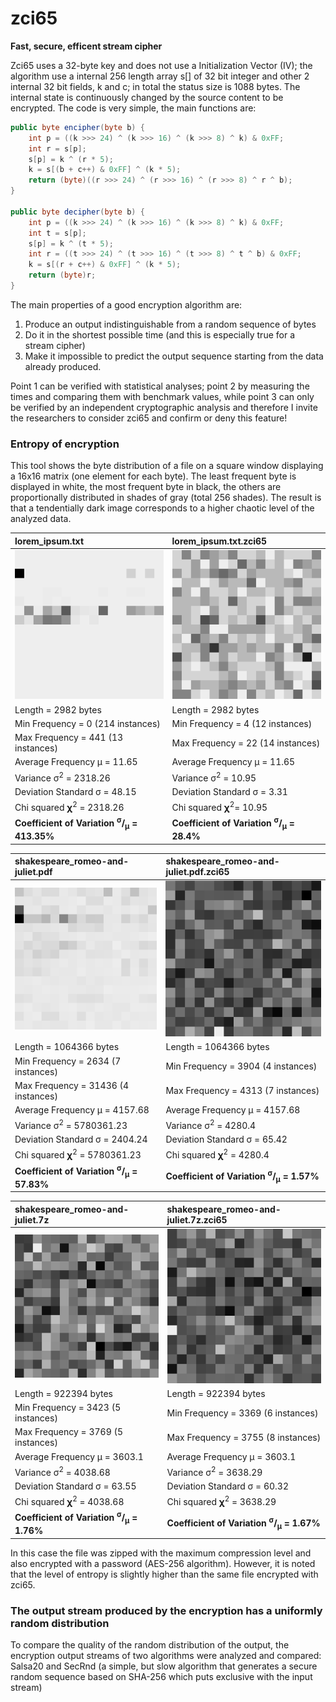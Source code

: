# zci65
**Fast, secure, efficent stream cipher**

Zci65 uses a 32-byte key and does not use a Initialization Vector (IV); the algorithm use a internal 256 length array s[] of 32 bit integer and other 2 internal 32 bit fields, k and c; in total the status size is 1088 bytes.
The internal state is continuously changed by the source content to be encrypted.
The code is very simple, the main functions are:
```java	
public byte encipher(byte b) {
	int p = ((k >>> 24) ^ (k >>> 16) ^ (k >>> 8) ^ k) & 0xFF;
	int r = s[p];
	s[p] = k ^ (r * 5);
	k = s[(b + c++) & 0xFF] ^ (k * 5);
	return (byte)((r >>> 24) ^ (r >>> 16) ^ (r >>> 8) ^ r ^ b);
}

public byte decipher(byte b) {
	int p = ((k >>> 24) ^ (k >>> 16) ^ (k >>> 8) ^ k) & 0xFF;
	int t = s[p];
	s[p] = k ^ (t * 5);
	int r = ((t >>> 24) ^ (t >>> 16) ^ (t >>> 8) ^ t ^ b) & 0xFF;
	k = s[(r + c++) & 0xFF] ^ (k * 5);
	return (byte)r;
}
```
The main properties of a good encryption algorithm are:

1. Produce an output indistinguishable from a random sequence of bytes 
2. Do it in the shortest possible time (and this is especially true for a stream cipher) 
3. Make it impossible to predict the output sequence starting from the data already produced.

Point 1 can be verified with statistical analyses; point 2 by measuring the times and comparing them with benchmark values, while point 3 can only be verified by an independent cryptographic analysis and therefore I invite the researchers to consider zci65 and confirm or deny this feature!

### Entropy of encryption
This tool shows the byte distribution of a file on a square window displaying a 16x16 matrix (one element for each byte). 
The least frequent byte is displayed in white, the most frequent byte in black, the others are proportionally distributed in shades of gray (total 256 shades).
The result is that a tendentially dark image corresponds to a higher chaotic level of the analyzed data.

|lorem_ipsum.txt|lorem_ipsum.txt.zci65|
|:--- |:--- |
|![Alt Text](https://raw.githubusercontent.com/matteo65/zci65/main/Resource/lorem_ipsum_txt.png)|![Alt Text](https://raw.githubusercontent.com/matteo65/zci65/main/Resource/lorem_ipsum_zci65.png)|
|Length = 2982 bytes                |Length = 2982 bytes              |
|Min Frequency = 0 (214 instances)  |Min Frequency = 4 (12 instances) |
|Max Frequency = 441 (13 instances) |Max Frequency = 22 (14 instances)|
|Average Frequency μ = 11.65        |Average Frequency μ = 11.65        |
|Variance σ<sup>2</sup> = 2318.26   |Variance σ<sup>2</sup> = 10.95                 |
|Deviation Standard σ = 48.15       |Deviation Standard σ = 3.31        |
|Chi squared 𝛘<sup>2</sup> = 2318.26 |Chi squared 𝛘<sup>2</sup>= 10.95              |
|**Coefficient of Variation <sup>σ</sup>/<sub>μ</sub> = 413.35%**|**Coefficient of Variation <sup>σ</sup>/<sub>μ</sub> = 28.4%**|

|shakespeare_romeo-and-juliet.pdf|shakespeare_romeo-and-juliet.pdf.zci65|
|:--- |:--- |
|![Alt Text](https://raw.githubusercontent.com/matteo65/zci65/main/Resource/shakespeare_romeo-and-juliet.pdf.png)|![Alt Text](https://raw.githubusercontent.com/matteo65/zci65/main/Resource/shakespeare_romeo-and-juliet.pdf.zci65.png)|
|Length = 1064366 bytes             |Length = 1064366 bytes            |
|Min Frequency = 2634 (7 instances) |Min Frequency = 3904 (4 instances)|
|Max Frequency = 31436 (4 instances)|Max Frequency = 4313 (7 instances)|
|Average Frequency μ = 4157.68      |Average Frequency μ = 4157.68       |
|Variance σ<sup>2</sup> = 5780361.23|Variance σ<sup>2</sup> = 4280.4                 |
|Deviation Standard σ = 2404.24     |Deviation Standard σ = 65.42        |
|Chi squared 𝛘<sup>2</sup> = 5780361.23 |Chi squared 𝛘<sup>2</sup> = 4280.4              |
|**Coefficient of Variation <sup>σ</sup>/<sub>μ</sub> = 57.83%**|**Coefficient of Variation <sup>σ</sup>/<sub>μ</sub> = 1.57%**|

|shakespeare_romeo-and-juliet.7z|shakespeare_romeo-and-juliet.7z.zci65|
|:--- |:--- |
|![Alt Text](https://raw.githubusercontent.com/matteo65/zci65/main/Resource/shakespeare_romeo-and-juliet.7z.png)|![Alt Text](https://raw.githubusercontent.com/matteo65/zci65/main/Resource/shakespeare_romeo-and-juliet.7z.zci65.png)|
|Length = 922394 bytes              |Length = 922394 bytes
|Min Frequency = 3423 (5 instances) |Min Frequency = 3369 (6 instances)
|Max Frequency = 3769 (5 instances) |Max Frequency = 3755 (8 instances)
|Average Frequency μ = 3603.1       |Average Frequency μ = 3603.1
|Variance σ<sup>2</sup> = 4038.68   |Variance σ<sup>2</sup> = 3638.29
|Deviation Standard σ = 63.55       |Deviation Standard σ = 60.32
|Chi squared 𝛘<sup>2</sup> = 4038.68  |Chi squared 𝛘<sup>2</sup> = 3638.29
|**Coefficient of Variation <sup>σ</sup>/<sub>μ</sub> = 1.76%** |**Coefficient of Variation <sup>σ</sup>/<sub>μ</sub> = 1.67%**

In this case the file was zipped with the maximum compression level and also encrypted with a password (AES-256 algorithm). However, it is noted that the level of entropy is slightly higher than the same file encrypted with zci65.

### The output stream produced by the encryption has a uniformly random distribution
To compare the quality of the random distribution of the output, the encryption output streams of two algorithms were analyzed and compared: Salsa20 and SecRnd (a simple, but slow algorithm that generates a secure random sequence based on SHA-256 which puts exclusive with the input stream)



